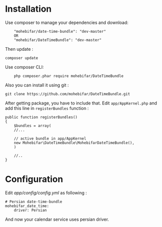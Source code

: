 Installation
============
Use composer to manage your dependencies and download:

    
		"mohebifar/date-time-bundle": "dev-master"
		OR
		"mohebifar/DateTimeBundle": "dev-master"
		
Then update :

    composer update
	
Use composer CLI:

		php composer.phar require mohebifar/DateTimeBundle

Also you can install it using git :

    git clone https://github.com/mohebifar/DateTimeBundle.git

After getting package, you have to include that. Edit `app/AppKernel.php` and add this line in `registerBundles` function :

    public function registerBundles()
    {
        $bundles = array(
		//...
		
		// active bundle in app/AppKernel
		new Mohebifar\DateTimeBundle\MohebifarDateTimeBundle(),
		)
		
		//..
	}	
		
    
    
Configuration
=============

Edit *app/config/config.yml* as following :

	# Persian date-time-bundle
    mohebifar_date_time:
        driver: Persian
        
And now your calendar service uses persian driver.
